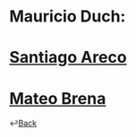 # Mauricio Duch: 

# [Santiago Areco](https://docs.google.com/presentation/d/1LpCDtNXFXmLkGyvbO4xIHPAymWbjNyUpSdSGG-GL4Hg/edit#slide=id.g872c0fb5d6_0_105)

# [Mateo Brena](https://docs.google.com/presentation/d/13jx7oJOTdFAnT26rqKgbfouSVbagA6ZhHox9U7G7AzA/edit#slide=id.g872c0fb5d6_0_105)


↩️[Back](./README.md)

